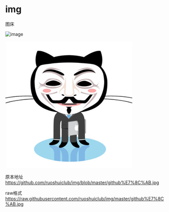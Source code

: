 # img
图床

![image](https://github.com/ruoshuiclub//raw/master/img/github猫.jpg)

![image](https://raw.githubusercontent.com/ruoshuiclub/img/master/github%E7%8C%AB.jpg)

原本地址 https://github.com/ruoshuiclub/img/blob/master/github%E7%8C%AB.jpg

raw格式
https://raw.githubusercontent.com/ruoshuiclub/img/master/github%E7%8C%AB.jpg
